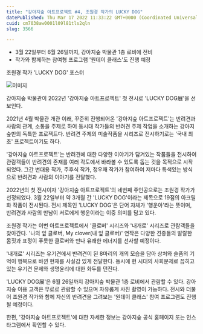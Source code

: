 ```yaml
---
title: "강아지숲 아트프로젝트 #4, 조원경 작가의 LUCKY DOG"
datePublished: Thu Mar 17 2022 11:33:22 GMT+0000 (Coordinated Universal Time)
cuid: cm7038aw0001l09l81tls2qln
slug: 3566

---
```



- 3월 22일부터 6월 26일까지, 강아지숲 박물관 1층 로비에 전비
- 작가와 함께하는 참여형 프로그램 '원데이 클래스'도 진행 예정

조원경 작가 'LUCKY DOG' 포스터

![이미지](https://cdn.hashnode.com/res/hashnode/image/upload/v1739254510751/533d331b-8d21-4b70-ac68-e133263f3b10.jpeg)

강아지숲 박물관이 2022년 '강아지숲 아트프로젝트' 첫 전시로 'LUCKY DOG展'을 선보인다.

2021년 4월 박물관 개관 이래, 꾸준히 진행되어온 '강아지숲 아트프로젝트'는 반려견과 사람의 관계, 소통을 주제로 하여 동시대 작가들의 반려견 주제 작업을 소개하는 강아지숲만의 독특한 프로젝트다. 반려견 주제의 미술작품을 시리즈로 전시하기로는 '국내 최초' 프로젝트이기도 하다.

'강아지숲 아트프로젝트'는 반려견에 대한 다양한 이야기가 담겨있는 작품들을 전시하여 관람객들이 반려견의 존재를 여러 각도에서 바라볼 수 있도록 돕는 것을 목적으로 시작되었다. 그간 변대용 작가, 주후식 작가, 정우재 작가가 참여하여 저마다 특색있는 방식으로 반려견과 사람의 이야기를 전달했다.

2022년의 첫 전시이자 '강아지숲 아트프로젝트'의 네번째 주인공으로는 조원경 작가가 선정되었다. 3월 22일부터 약 3개월 간 'LUCKY DOG'이라는 제목으로 19점의 아크릴화 작품이 전시된다. 전시 제목인 'LUCKY DOG'은 단어 자체가 '행운아'라는 뜻이며, 반려견과 사람의 만남이 서로에게 행운이라는 이중 의미를 담고 있다.

조원경 작가는 이번 아트프로젝트에서 '클로버' 시리즈와 '내개로' 시리즈로 관람객들을 찾아간다. '나의 잎 클로버, My clover(내 잎 클로버)' 연작은 다양한 견종들의 발랄한 몸짓과 표정이 푸릇한 클로버와 만나 유쾌한 에너지를 선사할 예정이다.

'내개로' 시리즈는 유기견에서 반려견이 된 8마리의 개의 모습을 담아 상처와 슬픔의 기억이 행복으로 바뀐 현재를 사실감 있게 전달한다. 동시에 현 시대의 사회문제로 꼽히고 있는 유기견 문제와 생명윤리에 대한 화두를 던진다.

'LUCKY DOG展'은 6월 26일까지 강아지숲 박물관 1층 로비에서 관람할 수 있다. 강아지숲 이용 고객은 무료로 관람할 수 있으며 자유롭게 사진 촬영이 가능하다. 전시와 더불어 조원경 작가와 함께 자신의 반려견을 그려보는 '원데이 클래스' 참여 프로그램도 진행될 예정이다.

한편, '강아지숲 아트프로젝트'에 대한 자세한 정보는 강아지숲 공식 홈페이지 또는 인스타그램에서 확인할 수 있다.
